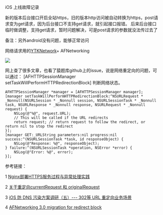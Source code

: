 iOS 上线故障记录


新的版本后台接口开启全站https，旧的版本http访问被自动转换为https，post请求变为get请求，因为后台接口不支持get请求，就引起接口报错。
后来后台接口临时做调整，支持get请求，暂时问题解决，可是post请求的参数就没法传过去了

备注：另外android没有问题，能够正常访问

网络请求用的[YTKNetwork](https://github.com/yuantiku/YTKNetwork)+ AFNetworking

![](https://ws4.sinaimg.cn/large/006tKfTcly1g0nba8ietgj31kv0u07iy.jpg)

网上查了很多文章，也看了猿题库github上的issue，说是网络重定向的问题，可以通过：
 [AFHTTPSessionManager setTaskWillPerformHTTPRedirectionBlock] 判断网络状态。

```
AFHTTPSessionManager *manager = [AFHTTPSessionManager manager];
[manager setTaskWillPerformHTTPRedirectionBlock:^NSURLRequest * _Nonnull(NSURLSession * _Nonnull session, NSURLSessionTask * _Nonnull task, NSURLResponse * _Nonnull response, NSURLRequest * _Nonnull request) {
    NSLog(@"%@", request.URL);
    // This will be called if the URL redirects
    return request; // return request to follow the redirect, or return nil to stop the redirect
}];
[manager GET:_URLString parameters:nil progress:nil success:^(NSURLSessionTask *task, id responseObject) {
    NSLog(@"Response: %@", responseObject);
} failure:^(NSURLSessionTask *operation, NSError *error) {
    NSLog(@"Error: %@", error);
}];
```



参考链接：

1 [Nginx部署HTTPS服务过程与异常处理实践](https://juejin.im/post/5b73a1656fb9a0099b0fb0f0)

2 [关于重定向currentRequest 和 originalRequest ](https://github.com/yuantiku/YTKNetwork/issues/228)

3 [iOS 防 DNS 污染方案调研（五）--- 302等 URL 重定向业务场景](https://github.com/ChenYilong/iOSBlog/issues/15)

4 [AFNetworking 3.0 migration for redirect block
](https://stackoverflow.com/questions/37487533/afnetworking-3-0-migration-for-redirect-block)